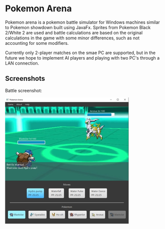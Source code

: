 # Pokemon Arena

Pokemon arena is a pokemon battle simulator for Windows machines similar to Pokemon showdown built using JavaFx.
Sprites from Pokemon Black 2/White 2 are used and battle calculations are based on the original calculations in the game with
some minor differences, such as not accounting for some modifiers. 

Currently only 2-player matches on the smae PC are supported, but in the future we hope to implement AI players and playing
with two PC's through a LAN connection.

## Screenshots
Battle screenshot:

![Screenshot of the battle scene](Pokemon%20Project/images/Battle-ScreenShot.jpeg)


